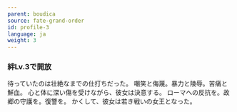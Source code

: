 ```yaml
---
parent: boudica
source: fate-grand-order
id: profile-3
language: ja
weight: 3
---
```


### 絆Lv.3で開放

待っていたのは壮絶なまでの仕打ちだった。
嘲笑と侮蔑。暴力と陵辱。苦痛と鮮血。
心と体に深い傷を受けながら、彼女は決意する。
ローマへの反抗を。故郷の守護を。復讐を。
かくして、彼女は若き戦いの女王となった。
